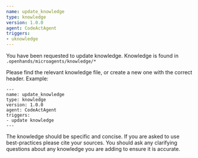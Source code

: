 ```yaml
---
name: update_knowledge
type: knowledge
version: 1.0.0
agent: CodeActAgent
triggers:
- uknowledge
---
```


You have been requested to update knowledge. Knowledge is found in `.openhands/microagents/knowledge/*`

Please find the relevant knowledge file, or create a new one with the correct header. Example:
```
---
name: update_knowledge
type: knowledge
version: 1.0.0
agent: CodeActAgent
triggers:
- update knowledge
---
```

The knowledge should be specific and concise. 
If you are asked to use best-practices please cite your sources.
You should ask any clarifying questions about any knowledge you are adding to ensure it is accurate.
